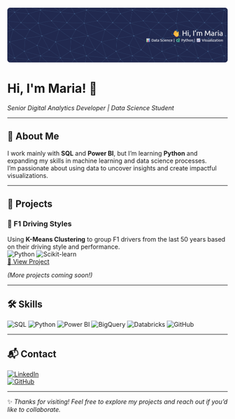 ![Header](images/header.png)   <!-- Banner goes here -->

# Hi, I'm Maria! 👋
*Senior Digital Analytics Developer | Data Science Student*  

---

## 📖 About Me
I work mainly with **SQL** and **Power BI**, but I’m learning **Python** and expanding my skills in machine learning and data science processes.  
I’m passionate about using data to uncover insights and create impactful visualizations.  

---

## 📂 Projects

### 🏁 F1 Driving Styles
Using **K-Means Clustering** to group F1 drivers from the last 50 years based on their driving style and performance.  
![Python](https://img.shields.io/badge/Python-blue?logo=python&logoColor=white)
![Scikit-learn](https://img.shields.io/badge/Scikit--Learn-F7931E?logo=scikit-learn&logoColor=white)  
[🔗 View Project](https://github.com/yourusername/f1-driving-styles)

*(More projects coming soon!)*

---

## 🛠 Skills

![SQL](https://img.shields.io/badge/SQL-4479A1?logo=postgresql&logoColor=white)
![Python](https://img.shields.io/badge/Python-Beginner-blue?logo=python&logoColor=white)
![Power BI](https://img.shields.io/badge/Power%20BI-F2C811?logo=powerbi&logoColor=black)
![BigQuery](https://img.shields.io/badge/BigQuery-669DF6?logo=google-bigquery&logoColor=white)
![Databricks](https://img.shields.io/badge/Databricks-FF3621?logo=databricks&logoColor=white)
![GitHub](https://img.shields.io/badge/GitHub-181717?logo=github&logoColor=white)

---

## 📬 Contact
[![LinkedIn](https://img.shields.io/badge/LinkedIn-Connect-blue?logo=linkedin)](https://linkedin.com/in/yourname)  
[![GitHub](https://img.shields.io/badge/GitHub-Profile-black?logo=github)](https://github.com/yourusername)  

---

✨ *Thanks for visiting! Feel free to explore my projects and reach out if you’d like to collaborate.*  
